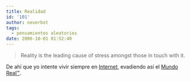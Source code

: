 ```yaml
---
title: Realidad
id: '101'
author: neverbot
tags:
  - pensamientos aleatorios
date: 2006-10-01 01:52:40
---
```


> Reality is the leading cause of stress amongst those in touch with it.

De ahí que yo intente vivir siempre en [Internet](/tags/internet/), evadiendo así el [Mundo Real™](/tags/mundo-real%e2%84%a2/).